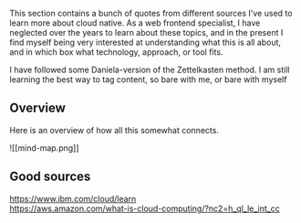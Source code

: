
This section contains a bunch of quotes from different sources I've used to learn more about cloud native. As a web frontend specialist, I have neglected over the years to learn about these topics, and in the present I find myself being very interested at understanding what this is all about, and in which box what technology, approach, or tool fits.

I have followed some Daniela-version of the Zettelkasten method. I am still learning the best way to tag content, so bare with me, or bare with myself

## Overview

Here is an overview of how all this somewhat connects.


![[mind-map.png]]


## Good sources
<https://www.ibm.com/cloud/learn>  
<https://aws.amazon.com/what-is-cloud-computing/?nc2=h_ql_le_int_cc>
